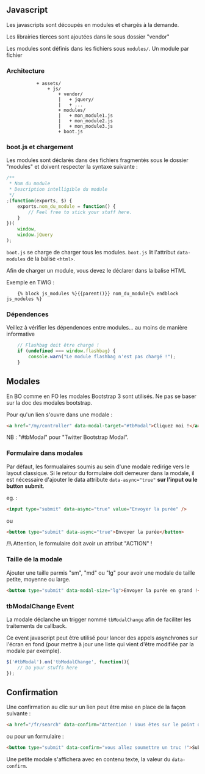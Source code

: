 ## Javascript

Les javascripts sont découpés en modules et chargés à la demande.

Les librairies tierces sont ajoutées dans le sous dossier "vendor"

Les modules sont définis dans les fichiers sous `modules/`. Un module par fichier

### Architecture

```
           + assets/
               + js/
                   + vendor/
                   |   + jquery/
                   |   + ...
                   + modules/
                   |   + mon_module1.js
                   |   + mon_module2.js
                   |   + mon_module3.js
                   + boot.js
```

### boot.js et chargement

Les modules sont déclarés dans des fichiers fragmentés sous le dossier "modules" et doivent respecter la syntaxe suivante :

```Javascript
/**
 * Nom du module
 * Description intelligible du module
 */
;(function(exports, $) {
    exports.nom_du_module = function() {
        // Feel free to stick your stuff here.
    }
})(
    window,
    window.jQuery
);

```

`boot.js` se charge de charger tous les modules. `boot.js` lit l'attribut `data-modules` de la balise `<html>`.

Afin de charger un module, vous devez le déclarer dans la balise HTML

Exemple en TWIG :

```
    {% block js_modules %}{{parent()}} nom_du_module{% endblock js_modules %}
```

### Dépendences

Veillez à vérifier les dépendences entre modules... au moins de manière informative
```Javascript
    // Flashbag doit être chargé !
    if (undefined === window.flashbag) {
        console.warn("Le module flashbag n'est pas chargé !");
    }
```


## Modales

En BO comme en FO les modales Bootstrap 3 sont utilisés. Ne pas se baser sur la doc des modales bootstrap.

Pour qu'un lien s'ouvre dans une modale :

```HTML
<a href="/my/controller" data-modal-target="#tbModal">Cliquez moi !</a>
```

NB : "#tbModal" pour "Twitter Bootstrap Modal".

### Formulaire dans modales

Par défaut, les formualaires soumis au sein d'une modale redirige vers le layout classique. Si le retour du formulaire doit demeurer dans la modale, il est nécessaire d'ajouter le data attribute `data-async="true"` **sur l'input ou le button submit**.

eg. :

```HTML
<input type="submit" data-async="true" value="Envoyer la purée" />

```
ou

```HTML
<button type="submit" data-async="true">Envoyer la purée</button>

```

/!\ Attention, le formulaire doit avoir un attribut "ACTION" !


### Taille de la modale

Ajouter une taille parmis "sm", "md" ou "lg" pour avoir une modale de taille petite, moyenne ou large.

```HTML
<button type="submit" data-modal-size="lg">Envoyer la purée en grand !</button>

```

### tbModalChange Event

La modale déclanche un trigger nommé `tbModalChange` afin de faciliter les traitements de callback.

Ce event javascript peut être utilisé pour lancer des appels asynchrones sur l'écran en fond (pour mettre à jour une liste qui vient d'être modifiée par la modale par exemple).

```Javascript
$('#tbModal').on('tbModalChange', function(){
    // Do your stuffs here
});
```

## Confirmation

Une confirmation au clic sur un lien peut être mise en place de la façon suivante :

```HTML
<a href="/fr/search" data-confirm="Attention ! Vous êtes sur le point de faire un truc qui nécéssite une confirmation !">Cliquez moi !</a>
```
ou pour un formulaire : 
```HTML
<button type="submit" data-confirm="vous allez soumettre un truc !">Submit</button>
```

Une petite modale s'affichera avec en contenu texte, la valeur du `data-confirm`.
